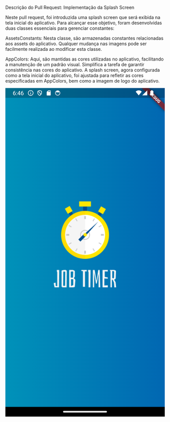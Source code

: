 Descrição do Pull Request: Implementação da Splash Screen

Neste pull request, foi introduzida uma splash screen que será exibida na tela inicial do aplicativo. Para alcançar esse objetivo, foram desenvolvidas duas classes essenciais para gerenciar constantes:

AssetsConstants:
Nesta classe, são armazenadas constantes relacionadas aos assets do aplicativo.
Qualquer mudança nas imagens pode ser facilmente realizada ao modificar esta classe.

AppColors:
Aqui, são mantidas as cores utilizadas no aplicativo, facilitando a manutenção de um padrão visual.
Simplifica a tarefa de garantir consistência nas cores do aplicativo.
A splash screen, agora configurada como a tela inicial do aplicativo, foi ajustada para refletir as cores especificadas em AppColors, bem como a imagem de logo do aplicativo.

![alt text](images/splash.png)